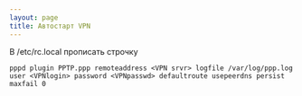```yaml
---
layout: page
title: Автостарт VPN
---
```


В /etc/rc.local прописать строчку

```shell
pppd plugin PPTP.ppp remoteaddress <VPN srvr> logfile /var/log/ppp.log user <VPNlogin> password <VPNpasswd> defaultroute usepeerdns persist maxfail 0
```
